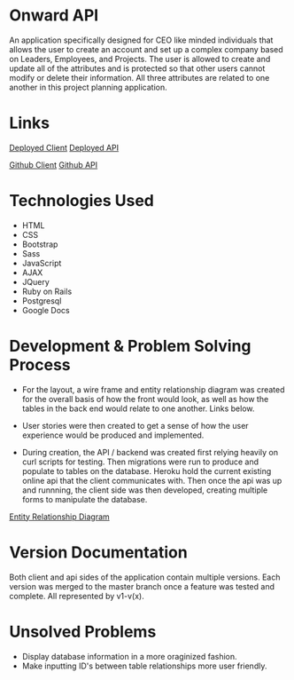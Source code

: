 # Onward API

An application specifically designed for CEO like minded individuals that allows the user to create an account and set up a complex company based on Leaders, Employees, and Projects. The user is allowed to create and update all of the attributes and is protected so that other users cannot modify or delete their information. All three attributes are related to one another in this project planning application.

# Links

[Deployed Client](https://moutwei.github.io/project-2-client/)
[Deployed API](https://polar-savannah-03316.herokuapp.com/)

[Github Client](https://github.com/Moutwei/project-2-api)
[Github API](https://github.com/Moutwei/project-2-api)

# Technologies Used

- HTML
- CSS
- Bootstrap
- Sass
- JavaScript
- AJAX
- JQuery
- Ruby on Rails
- Postgresql
- Google Docs

# Development & Problem Solving Process

- For the layout, a wire frame and entity relationship diagram  was created for the overall basis of how the front would look, as well as how the tables in the back end would relate to one another. Links below.

- User stories were then created to get a sense of how the user experience would
be produced and implemented.

- During creation, the API / backend was created first relying heavily on curl
scripts for testing. Then migrations were run to produce and populate to tables
on the database. Heroku hold the current existing online api that the client
communicates with. Then once the api was up and runnning, the client side was
then developed, creating multiple forms to manipulate the database.

[Entity Relationship Diagram](erd.png)

# Version Documentation

Both client and api sides of the application contain multiple versions.
Each version was merged to the master branch once a feature was tested and
complete. All represented by v1-v(x).

# Unsolved Problems

- Display database information in a more oraginized fashion.
- Make inputting ID's between table relationships more user friendly.
